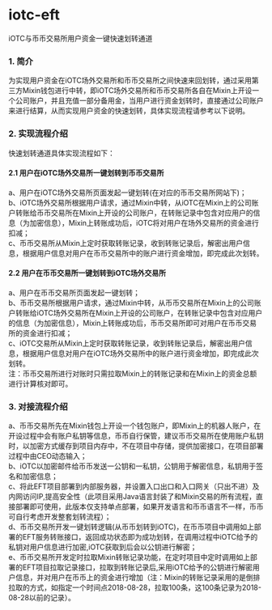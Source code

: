# iotc-eft
iOTC与币币交易所用户资金一键快速划转通道

### 1. 简介
为实现用户资金在iOTC场外交易所和币币交易所之间快速来回划转，通过采用第三方Mixin钱包进行中转，即iOTC场外交易所和币币交易所各自在Mixin上开设一个公司账户，并且充值一部分备用金，当用户进行资金划转时，直接通过公司账户来进行结算，从而实现用户资金的快速划转，具体实现流程请参考以下说明。

### 2. 实现流程介绍
快速划转通道具体实现流程如下：

#### 2.1 用户在iOTC场外交易所一键划转到币币交易所<br/>
a、用户在iOTC场外交易所页面发起一键划转(在对应的币币交易所网站下)；<br/>
b、iOTC场外交易所根据用户请求，通过Mixin中转，从iOTC在Mixin上的公司账户转账给币币交易所在Mixin上开设的公司账户，在转账记录中包含对应用户的信息（为加密信息），Mixin上转账成功后，iOTC将对用户在场外交易所的资金进行扣减；<br/>
c、币币交易所从Mixin上定时获取转账记录，收到转账记录后，解密出用户信息，根据用户信息对用户在币币交易所中的账户进行资金增加，即完成此次划转。

#### 2.2 用户在币币交易所一键划转到iOTC场外交易所<br/>
a、用户在币币交易所页面发起一键划转；<br/>
b、币币交易所根据用户请求，通过Mixin中转，从币币交易所在Mixin上的公司账户转账给iOTC场外交易所在Mixin上开设的公司账户，在转账记录中包含对应用户的信息（为加密信息），Mixin上转账成功后，币币交易所即可对用户在币币交易所的资金进行扣减；<br/>
c、iOTC交易所从Mixin上定时获取转账记录，收到转账记录后，解密出用户信息，根据用户信息对用户在iOTC场外交易所中的账户进行资金增加，即完成此次划转。<br/>
注：币币交易所进行对账时只需拉取Mixin上的转账记录和在Mixin上的资金总额进行计算核对即可。

### 3. 对接流程介绍
a、币币交易所先在Mixin钱包上开设一个钱包账户，即Mixin上的机器人账户，在开设过程中会有账户私钥等信息，币币自行保管，建议币币交易所在使用账户私钥时，以加密方式缓存到项目内存中，不在项目中存储，提供加密接口，在项目部署过程中由CEO动态输入；<br/>
b、iOTC以加密邮件给币币发送一公钥和一私钥，公钥用于解密信息，私钥用于签名和加密信息；<br/>
c、将此EFT项目部署到内部服务器，并设置入口出口和入口网关（只出不进）及内网访问IP,提高安全性（此项目采用Java语言封装了和Mixin交易的所有流程，直接部署即可使用，此版本仅支持单点部署，如果开发语言和币币语言不一样，币币可自行考虑开发整套划转流程）；<br/>
d、币币交易所开发一键划转逻辑(从币币划转到iOTC)，在币币项目中调用如上部署的EFT服务转账接口，返回成功状态即为成功划转，在调用过程中iOTC给予的私钥对用户信息进行加密,iOTC获取到后会以公钥进行解密；<br/>
e、币币交易所开发定时拉取Mixin转账记录功能，在定时项目中定时调用如上部署的EFT项目拉取记录接口，拉取到转账记录后,采用iOTC给予的公钥进行解密用户信息，并对用户在币币上的资金进行增加（注：Mixin的转账记录采用的是倒排拉取的方式，如指定一个时间点2018-08-28，拉取100条，这100条记录为2018-08-28以前的记录）。
